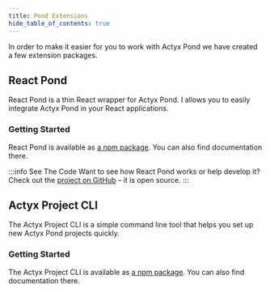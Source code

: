 ```yaml
---
title: Pond Extensions
hide_table_of_contents: true
---
```


In order to make it easier for you to work with Actyx Pond we have created a few extension packages.

## React Pond

React Pond is a thin React wrapper for Actyx Pond. I allows you to easily integrate Actyx Pond in your React applications.

### Getting Started

React Pond is available as [a npm package](https://www.npmjs.com/package/@actyx-contrib/react-pond). You can also find documentation there.

:::info See The Code
Want to see how React Pond works or help develop it? Check out the [project on GitHub](https://github.com/actyx-contrib/react-pond) – it is open source.
:::

## Actyx Project CLI

The Actyx Project CLI is a simple command line tool that helps you set up new Actyx Pond projects quickly.

### Getting Started

The Actyx Project CLI is available as [a npm package](https://www.npmjs.com/package/@actyx-contrib/react-pond). You can also find documentation there.
